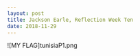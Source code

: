 ```yaml
---
layout: post
title: Jackson Earle, Reflection Week Ten
date: 2018-11-29
---
```




![MY FLAG]tunisiaP1.png
